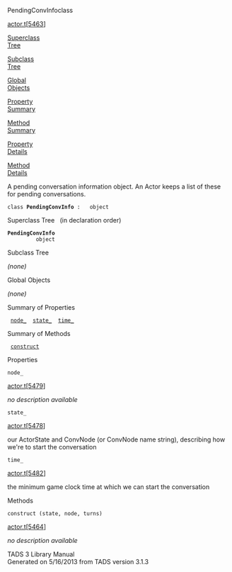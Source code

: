 ---
---
<span class="title">PendingConvInfo</span><span class="type">class</span>

[actor.t](../file/actor.t.html)\[[5463](../source/actor.t.html#5463)\]

[Superclass  
Tree](#_SuperClassTree_)

[Subclass  
Tree](#_SubClassTree_)

[Global  
Objects](#_ObjectSummary_)

[Property  
Summary](#_PropSummary_)

[Method  
Summary](#_MethodSummary_)

[Property  
Details](#_Properties_)

[Method  
Details](#_Methods_)

<div class="fdesc">

A pending conversation information object. An Actor keeps a list of
these for pending conversations.

`class `**`PendingConvInfo`**` :   object`

</div>

<span id="_SuperClassTree_"></span>

<div class="mjhd">

<span class="hdln">Superclass Tree</span>   (in declaration order)

</div>

**`PendingConvInfo`**  
`         object`  
<span id="_SubClassTree_"></span>

<div class="mjhd">

<span class="hdln">Subclass Tree</span>  

</div>

*(none)* <span id="_ObjectSummary_"></span>

<div class="mjhd">

<span class="hdln">Global Objects</span>  

</div>

*(none)* <span id="_PropSummary_"></span>

<div class="mjhd">

<span class="hdln">Summary of Properties</span>  

</div>

` `[`node_`](#node_)`  `[`state_`](#state_)`  `[`time_`](#time_)`  `

<span id="_MethodSummary_"></span>

<div class="mjhd">

<span class="hdln">Summary of Methods</span>  

</div>

` `[`construct`](#construct)`  `

<span id="_Properties_"></span>

<div class="mjhd">

<span class="hdln">Properties</span>  

</div>

<span id="node_"></span>

`node_`

[actor.t](../file/actor.t.html)\[[5479](../source/actor.t.html#5479)\]

<div class="desc">

*no description available*

</div>

<span id="state_"></span>

`state_`

[actor.t](../file/actor.t.html)\[[5478](../source/actor.t.html#5478)\]

<div class="desc">

our ActorState and ConvNode (or ConvNode name string), describing how
we're to start the conversation

</div>

<span id="time_"></span>

`time_`

[actor.t](../file/actor.t.html)\[[5482](../source/actor.t.html#5482)\]

<div class="desc">

the minimum game clock time at which we can start the conversation

</div>

<span id="_Methods_"></span>

<div class="mjhd">

<span class="hdln">Methods</span>  

</div>

<span id="construct"></span>

`construct (state, node, turns)`

[actor.t](../file/actor.t.html)\[[5464](../source/actor.t.html#5464)\]

<div class="desc">

*no description available*

</div>

<div class="ftr">

TADS 3 Library Manual  
Generated on 5/16/2013 from TADS version 3.1.3

</div>
